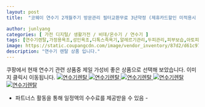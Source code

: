 ```yaml
---
layout: post
title:  "코웨이 연수기 2개월주기 방문관리 필터교환무료 3년약정 (제휴카드할인 미적용시 월 29 000원), BB15-A (3년약정)"

author: junlyang
categories: [ 가전 디지털/ 생활가전 / 비데/온수기 / 연수기 ]
tags: [연수기렌탈,가정용욕조,성인욕조,디톡스족욕기,알레르기관리,두피관리,피부보습,아토피인증]
image: https://static.coupangcdn.com/image/vendor_inventory/87d2/d61c9781015fb7f48199d53bb90ff787efee19574a6ff4ad5dd32a78fcd3.jpg
description: "연수기 렌탈 상품 입니다."
--- 
```

쿠팡에서 현재 연수기 관련 상품중 제일 가성비 좋은 상품으로 선택해 보았습니다.
이미지 클릭시 이동됩니다.
<a href="https://coupa.ng/bNSxsi">
    <img src="https://thumbnail7.coupangcdn.com/thumbnails/remote/q89/image/vendor_inventory/b772/81840f740559ce941859dde42bce12b6392a9b9e3ea46a3ecd2a96399b86.png" alt="연수기렌탈" title="연수기렌탈">
</a>
<a href="https://coupa.ng/bNSxsi">
    <img src="https://thumbnail10.coupangcdn.com/thumbnails/remote/q89/image/vendor_inventory/dad0/f7c33e2fe5d5d3ac2dd7153d7b7c6c25d4d1e58ebb1536554604c3702276.jpg" alt="연수기렌탈" title="연수기렌탈">
</a>
<a href="https://coupa.ng/bNSxsi">
    <img src="https://thumbnail9.coupangcdn.com/thumbnails/remote/q89/image/vendor_inventory/187e/b2a27c5914a0e413a5d31558808c38a4c1a9870c3f2f21b51031114a971e.jpg" alt="연수기렌탈" title="연수기렌탈">
</a>
<a href="https://coupa.ng/bNSxsi">
    <img src="https://thumbnail7.coupangcdn.com/thumbnails/remote/q89/image/vendor_inventory/2539/70a77d37b32a84a6821a979d9c90c359a0d5a0621dc71d8a1ace8cb673d5.jpg" alt="연수기렌탈" title="연수기렌탈">
</a>
<a href="https://coupa.ng/bNSxsi">
    <img src="https://thumbnail8.coupangcdn.com/thumbnails/remote/q89/image/vendor_inventory/c523/304ed17c8487cca36d1ab722371a1fc34313a1eed49878013d4f1744e588.jpg" alt="연수기렌탈" title="연수기렌탈">
</a>


 - 파트너스 활동을 통해 일정액의 수수료를 제공받을 수 있음 -



